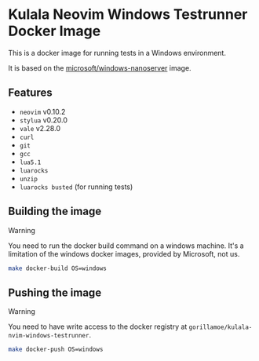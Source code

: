 # Kulala Neovim Windows Testrunner Docker Image

This is a docker image for running tests in a Windows environment.

It is based on the [microsoft/windows-nanoserver](https://hub.docker.com/r/microsoft/windows-nanoserver) image.

## Features

- `neovim` v0.10.2
- `stylua` v0.20.0
- `vale` v2.28.0
- `curl`
- `git`
- `gcc`
- `lua5.1`
- `luarocks`
- `unzip`
- `luarocks busted` (for running tests)

## Building the image

> [!WARNING]
> You need to run the docker build command on
> a windows machine.
> It's a limitation of the windows docker images,
> provided by Microsoft, not us.

```bash
make docker-build OS=windows
```

## Pushing the image

> [!WARNING]
> You need to have write access to the docker registry at
> `gorillamoe/kulala-nvim-windows-testrunner`.

```bash
make docker-push OS=windows
```
